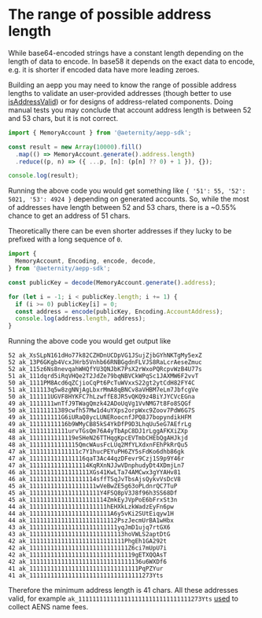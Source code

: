# The range of possible address length

While base64-encoded strings have a constant length depending on the length of data to encode. In
base58 it depends on the exact data to encode, e.g. it is shorter if encoded data have more
leading zeroes.

Building an aepp you may need to know the range of possible address lengths to validate an
user-provided addresses (though better to use [isAddressValid]) or for designs of address-related
components. Doing manual tests you may conclude that account address length is between 52 and 53
chars, but it is not correct.

```js
import { MemoryAccount } from '@aeternity/aepp-sdk';

const result = new Array(10000).fill()
  .map(() => MemoryAccount.generate().address.length)
  .reduce((p, n) => ({ ...p, [n]: (p[n] ?? 0) + 1 }), {});

console.log(result);
```

Running the above code you would get something like `{ '51': 55, '52': 5021, '53': 4924 }`
depending on generated accounts. So, while the most of addresses have length between 52 and 53
chars, there is a ~0.55% chance to get an address of 51 chars.

Theoretically there can be even shorter addresses if they lucky to be prefixed with a long
sequence of `0`.

```js
import {
  MemoryAccount, Encoding, encode, decode,
} from '@aeternity/aepp-sdk';

const publicKey = decode(MemoryAccount.generate().address);

for (let i = -1; i < publicKey.length; i += 1) {
  if (i >= 0) publicKey[i] = 0;
  const address = encode(publicKey, Encoding.AccountAddress);
  console.log(address.length, address);
}
```

Running the above code you would get output like

```
52 ak_XsSLpN161dHo77k82CZHDnUCDpVG1JSujZjbGYhNKTgMy5exZ
52 ak_13P6GKgb4VcxJHrb5Vnhb66RNBGgdnFLVJS8RaLcrAeseZmuc
52 ak_115z6Ns8nevqahWHQfYU3QNJbK7PsX2rWxoPQRcpvWzB4U77s
51 ak_111dqrd5iRqVHQe2T2JdZe79bqNBVCkWPqSc1JAXMW6F2vvT
50 ak_1111PM8Acd6qZCjioCqPt6PcTuWVxxS22gt2ytCdH82FY4C
51 ak_111113q5w8zgNNjAgLbxrMmA8qBNCv8aVHBM7eLm7JbfcgVe
50 ak_111111UGVF8HYKFC7hLzwffE8JR5vQKQ9z4BiYJYCVcEGna
49 ak_1111111wnTfJ9TWagQmzk42ADoUqVg1VvNMG7t8Fo8SQGf
50 ak_11111111389cwfh57Mw1d4uYXps2orpWxc9Zoov7PdW6G7S
49 ak_111111111G6iURaQ8ycLUNERoocnfJPQ8J7bopyndikHFM
49 ak_11111111116b9WMyCB85kS4YkDfP9D3LhqUu5eG7AEfrLg
48 ak_11111111111urvTGsQm76A4yTbApC8DJ1rLggAFKXiZXp
48 ak_1111111111119eSHeN26TTHqgKpcEVTmbCHEbQgAHJkjd
48 ak_11111111111115QmcWAusFcLUq2MfYLXdxnFEhPkRrQu5
47 ak_11111111111111c7Y1hucPEYuPH6ZY5sFdKo6dhb86gk
47 ak_1111111111111116qaT3Ac44qzDFevr9Czj1S9p9Y46r
47 ak_11111111111111114KqRXnNJJwVDnphudyDt4XDmjLn7
46 ak_11111111111111111XGs41KwLTa74AMCwx3gYYAHv81
46 ak_1111111111111111114sffTSqJvTbsAjsQykvVsDcV8
45 ak_1111111111111111111wVeBwZE5g63oPLdnrQC7TuP
45 ak_11111111111111111111Y4FSQ8pV3J8f96h3SS68Df
45 ak_1111111111111111111114ZmkEyJVpPoE6bFrxSt3n
44 ak_1111111111111111111111hEHXkLzkWadzEyFn6pw
44 ak_11111111111111111111111A6y5vKi2SUtEiqyw1H
44 ak_1111111111111111111111112PszJecmUrBA1wHbx
43 ak_1111111111111111111111111yqJmD1ujq7rtGX6
43 ak_111111111111111111111111113hoVWLS2aptDtG
42 ak_111111111111111111111111111PhgEh1GA292t
42 ak_1111111111111111111111111111Z6ci7mUpU7i
42 ak_111111111111111111111111111119gETXQQAsT
42 ak_11111111111111111111111111111136u6WXDf6
41 ak_1111111111111111111111111111111PqPZYur
41 ak_11111111111111111111111111111111273Yts
```

Therefore the minimum address length is 41 chars. All these addresses valid, for example
`ak_11111111111111111111111111111111273Yts` [used] to collect AENS name fees.

[isAddressValid]: https://docs.aeternity.com/aepp-sdk-js/v13.1.0/api/functions/isAddressValid.html
[used]: https://mainnet.aeternity.io/v3/accounts/ak_11111111111111111111111111111111273Yts
